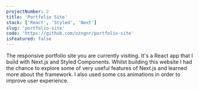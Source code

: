 ```yaml
---
projectNumber: 2
title: 'Portfolio Site'
stack: ['React', 'Styled', 'Next']
slug: 'portfolio-site'
code: 'https://github.com/ozngnr/portfolio-site'
isFeatured: false
---
```


The responsive portfolio site you are currently visiting. It's a React app that I build with Next.js and Styled Components. Whilst building this website I had the chance to explore some of very useful features of Next.js and learned more about the framework. I also used some css animations in order to improve user experience.
